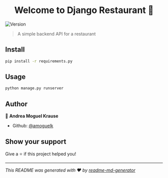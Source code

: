 <h1 align="center">Welcome to Django Restaurant 👋</h1>
<p>
  <img alt="Version" src="https://img.shields.io/badge/version-1.0-blue.svg?cacheSeconds=2592000" />
</p>

> A simple backend API for a restaurant

## Install

```sh
pip install -r requirements.py
```

## Usage

```sh
python manage.py runserver
```

## Author

👤 **Andrea Moguel Krause**

* Github: [@amoguelk](https://github.com/amoguelk)

## Show your support

Give a ⭐️ if this project helped you!

***
_This README was generated with ❤️ by [readme-md-generator](https://github.com/kefranabg/readme-md-generator)_